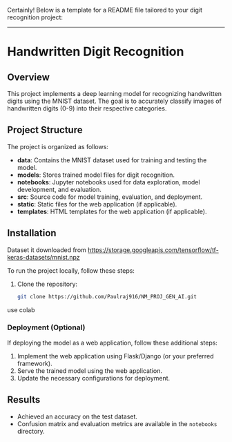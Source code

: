 Certainly! Below is a template for a README file tailored to your digit recognition project:

---

# Handwritten Digit Recognition

## Overview

This project implements a deep learning model for recognizing handwritten digits using the MNIST dataset. The goal is to accurately classify images of handwritten digits (0-9) into their respective categories.

## Project Structure

The project is organized as follows:

- **data**: Contains the MNIST dataset used for training and testing the model.
- **models**: Stores trained model files for digit recognition.
- **notebooks**: Jupyter notebooks used for data exploration, model development, and evaluation.
- **src**: Source code for model training, evaluation, and deployment.
- **static**: Static files for the web application (if applicable).
- **templates**: HTML templates for the web application (if applicable).

## Installation

Dataset it downloaded from https://storage.googleapis.com/tensorflow/tf-keras-datasets/mnist.npz

To run the project locally, follow these steps:

1. Clone the repository:
   ```bash
   git clone https://github.com/Paulraj916/NM_PROJ_GEN_AI.git
   ```
use colab 

### Deployment (Optional)

If deploying the model as a web application, follow these additional steps:
1. Implement the web application using Flask/Django (or your preferred framework).
2. Serve the trained model using the web application.
3. Update the necessary configurations for deployment.

## Results

- Achieved an accuracy on the test dataset.
- Confusion matrix and evaluation metrics are available in the `notebooks` directory.

